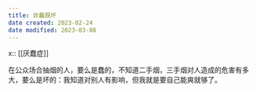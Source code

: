```yaml
---
title: 非蠢既坏
date created: 2023-02-24
date modified: 2023-03-08
---
```


x:: [[厌蠢症]]

在公众场合抽烟的人，要么是蠢的，不知道二手烟，三手烟对人造成的危害有多大，要么是坏的：我知道对别人有影响，但我就是要自己能爽就够了。
